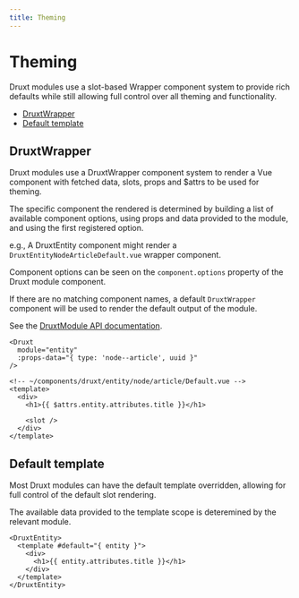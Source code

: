 ```yaml
---
title: Theming
---
```


# Theming

Druxt modules use a slot-based Wrapper component system to provide rich defaults while still allowing full control over all theming and functionality.

- [DruxtWrapper](#druxtwrapper)
- [Default template](#default-template)


## DruxtWrapper

Druxt modules use a DruxtWrapper component system to render a Vue component with fetched data, slots, props and $attrs to be used for theming.

The specific component the rendered is determined by building a list of available component options, using props and data provided to the module, and using the first registered option.

e.g., A DruxtEntity component might render a `DruxtEntityNodeArticleDefault.vue` wrapper component.

Component options can be seen on the `component.options` property of the Druxt module component.

If there are no matching component names, a default `DruxtWrapper` component will be used to render the default output of the module.

See the [DruxtModule API documentation](/api/components/DruxtModule).


```vue
<Druxt
  module="entity"
  :props-data="{ type: 'node--article', uuid }"
/>
```

```vue
<!-- ~/components/druxt/entity/node/article/Default.vue -->
<template>
  <div>
    <h1>{{ $attrs.entity.attributes.title }}</h1>

    <slot />
  </div>
</template>
```


## Default template

Most Druxt modules can have the default template overridden, allowing for full control of the default slot rendering.

The available data provided to the template scope is deteremined by the relevant module.

```vue
<DruxtEntity>
  <template #default="{ entity }">
    <div>
      <h1>{{ entity.attributes.title }}</h1>
    </div>
  </template>
</DruxtEntity>
```
